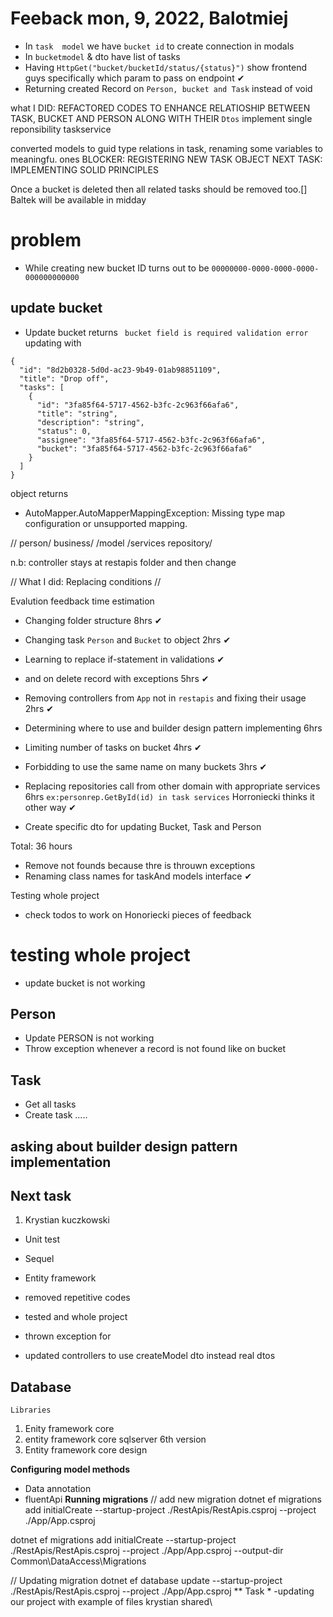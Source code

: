# Feeback mon, 9, 2022, Balotmiej

- In `task  model` we have `bucket id` to create connection in modals
- In `bucketmodel` & dto have list of tasks 
- Having `HttpGet("bucket/bucketId/status/{status}")` show frontend guys specifically which param to pass on endpoint ✔
- Returning created Record on `Person, bucket and Task` instead of void

what I DID: REFACTORED CODES TO ENHANCE RELATIOSHIP BETWEEN TASK, BUCKET AND PERSON ALONG WITH THEIR `Dtos`
implement single reponsibility taskservice

converted models to guid type relations in task, renaming some variables to meaningfu. ones
BLOCKER: REGISTERING NEW TASK OBJECT
NEXT TASK: IMPLEMENTING SOLID PRINCIPLES

Once a bucket is deleted then all related tasks should be removed too.[]
Baltek will be available in midday

# problem 
- While creating new bucket ID turns out to be `00000000-0000-0000-0000-000000000000`
## update bucket
- Update bucket returns  ` bucket field is required validation error` 
updating with 
``` 
{
  "id": "8d2b0328-5d0d-ac23-9b49-01ab98851109",
  "title": "Drop off",
  "tasks": [
    {
      "id": "3fa85f64-5717-4562-b3fc-2c963f66afa6",
      "title": "string",
      "description": "string",
      "status": 0,
      "assignee": "3fa85f64-5717-4562-b3fc-2c963f66afa6",
      "bucket": "3fa85f64-5717-4562-b3fc-2c963f66afa6"
    }
  ]
}
 ``` 
 object returns 
- AutoMapper.AutoMapperMappingException: Missing type map configuration or unsupported mapping.


// person/
business/
        /model
        /services
repository/
 
    
n.b: controller stays at restapis folder and then change 

// What I did: Replacing conditions 
// 

Evalution feedback time estimation

- Changing folder structure  8hrs ✔
- Changing task `Person` and  `Bucket` to object 2hrs ✔
- Learning to replace if-statement in validations ✔
- and on delete record with exceptions 5hrs ✔
- Removing  controllers from `App` not in `restapis` and fixing their usage 2hrs  ✔

- Determining where to use and builder design pattern implementing  6hrs 
- Limiting number of tasks on bucket  4hrs ✔
- Forbidding to use the same name on many buckets 3hrs ✔
- Replacing repositories call from other domain with appropriate services  6hrs 
 `ex:personrep.GetById(id) in task services` Horroniecki thinks it other way ✔
- Create specific dto for updating Bucket, Task and Person

Total:
36 hours

- Remove not founds because thre is throuwn exceptions
- Renaming class names for taskAnd models interface ✔

Testing whole project

- check todos to work on Honoriecki pieces of feedback
# testing whole project
- update bucket is not working 

## Person 
- Update PERSON is not working 
- Throw exception whenever a record is not found like on bucket
## Task
 - Get all tasks 
 - Create task 
 .....
 
## asking about builder design pattern implementation
## Next task 
1. Krystian kuczkowski 
- Unit test
- Sequel
- Entity framework

- removed repetitive codes
- tested and whole project
- thrown exception for 
- updated controllers to use createModel dto instead real dtos

## Database 
`Libraries`
1. Enity framework core 
2. entity framework core sqlserver 6th version
3. Entity framework core design


**Configuring model methods**
* Data annotation 
* fluentApi
**Running migrations**
// add new migration
dotnet ef migrations add initialCreate --startup-project ./RestApis/RestApis.csproj  --project ./App/App.csproj

dotnet ef migrations add initialCreate --startup-project ./RestApis/RestApis.csproj  --project ./App/App.csproj --output-dir Common\DataAccess\Migrations

// Updating migration 
dotnet ef database update --startup-project ./RestApis/RestApis.csproj --project ./App/App.csproj
** Task *
-updating our project with example of files krystian shared\
